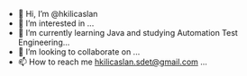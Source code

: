 - 👋 Hi, I’m @hkilicaslan
- 👀 I’m interested in ...
- 🌱 I’m currently learning Java and studying Automation Test Engineering...
- 💞️ I’m looking to collaborate on ...
- 📫 How to reach me hkilicaslan.sdet@gmail.com ...

<!---
hkilicaslan/hkilicaslan is a ✨ special ✨ repository because its `README.md` (this file) appears on your GitHub profile.
You can click the Preview link to take a look at your changes.
--->

